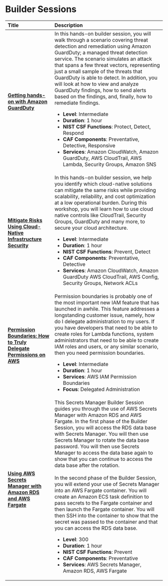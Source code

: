 # Builder Sessions

<div class="md-typeset__table">
    <table>
        <thead>
            <tr>
                <th align="left" ><strong>Title</strong></th>
                <th align="left"><strong>Description</strong></th>
            </tr>
        </thead>
        <tbody>
        <tr>
                <td align="left"><a class="table" target="_blank" href="https://hands-on-guardduty.awssecworkshops.com/"><strong>Getting hands-on with Amazon GuardDuty</strong></a></td>
                <td align="left">In this hands-on builder session, you will walk through a scenario covering threat detection and remediation using Amazon GuardDuty; a managed threat detection service. The scenario simulates an attack that spans a few threat vectors, representing just a small sample of the threats that GuardDuty is able to detect.  In addition, you will look at how to view and analyze GuardDuty findings, how to send alerts based on the findings, and, finally, how to remediate findings.
                    <ul>
                        <li><strong>Level</strong>: Intermediate</li>
                        <li><strong>Duration</strong>: 1 hour</li>
                        <li><strong>NIST CSF Functions</strong>: Protect, Detect, Respond</li>
                        <li><strong>CAF Components</strong>: Preventative, Detective, Responsive</li>
                        <li><strong>Services</strong>: Amazon CloudWatch, Amazon GuardDuty, AWS CloudTrail, AWS Lambda, Security Groups, Amazon SNS</li>
                    </ul>
                </td>
            </tr>
            <tr>
                <td align="left"><a class="table" target="_blank" href="https://ec2-infra-sec.awssecworkshops.com"><strong>Mitigate Risks Using Cloud-Native Infrastructure Security</strong></a></td>
                <td align="left">In this hands-on builder session, we help you identify which cloud-native solutions can mitigate the same risks while providing scalability, reliability, and cost optimization at a low operational burden. During this workshop, you will learn how to use cloud native controls like CloudTrail, Security Groups, GuardDuty and many more, to secure your cloud architecture. 
                    <ul>
                        <li><strong>Level</strong>: Intermediate</li>
                        <li><strong>Duration</strong>: 1 hour</li>
                        <li><strong>NIST CSF Functions</strong>: Prevent, Detect</li>
                        <li><strong>CAF Components</strong>: Preventative, Detective</li>
                        <li><strong>Services</strong>: Amazon CloudWatch, Amazon GuardDuty AWS CloudTrail, AWS Config, Security Groups, Network ACLs</li>
                    </ul>
                </td>
            </tr>
            <tr>
                <td align="left"><a class="table" href="./permission-boundary/build/"><strong>Permission Boundaries: How to Truly Delegate Permissions on AWS</strong></a></td>
                <td align="left">Permission boundaries is probably one of the most important new IAM feature that has launched in awhile. This feature addresses a longstanding customer issue, namely, how do I delegate administration to my users. If you have developers that need to be able to create roles for Lambda functions, system administrators that need to be able to create IAM roles and users, or any similar scenario, then you need permission boundaries.
                    <ul>
                        <li><strong>Level</strong>: Intermediate</li>
                        <li><strong>Duration</strong>: 1 hour</li>
                        <li><strong>Services</strong>: AWS IAM Permission Boundaries</li>
                        <li><strong>Focus</strong>: Delegated Administration</li>
                    </ul>
                </td>
            </tr>
            <tr>
                <td align="left"><a class="table" target="_blank" href="https://secrets-manager.awssecworkshops.com/RDSFargate/"><strong>Using AWS Secrets Manager with Amazon RDS and AWS Fargate</strong></a></td>
                <td align="left">This Secrets Manager Builder Session guides you through the use of AWS Secrets Manager with Amazon RDS and AWS Fargate. In the first phase of the Builder Session, you will access the RDS data base with Secrets Manager. You will then use Secrets Manager to rotate the data base password. You will then use Secrets Manager to access the data base again to show that you can continue to access the data base after the rotation.</br></br> 
                In the second phase of the Builder Session, you will extend your use of Secrets Manager into an AWS Fargate container. You will create an Amazon ECS task definition to pass secrets to the Fargate container and then launch the Fargate container. You will then SSH into the container to show that the secret was passed to the container and that you can access the RDS data base. 
                    <ul>
                        <li><strong>Level</strong>: 300</li>
                        <li><strong>Duration</strong>: 1 hour</li>
                        <li><strong>NIST CSF Functions</strong>: Prevent</li>
                        <li><strong>CAF Components</strong>: Preventative</li>
                        <li><strong>Services</strong>: AWS Secrets Manager, Amazon RDS, AWS Fargate</li>
                    </ul>
                </td>
            </tr>
        </tbody>
    </table>
</div>